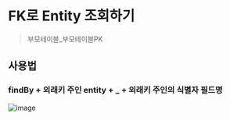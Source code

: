 # FK로 Entity 조회하기
> 부모테이블_부모테이블PK

## 사용법

### findBy + 외래키 주인 entity + _ + 외래키 주인의 식별자 필드명

![image](https://user-images.githubusercontent.com/74396651/218250539-212b59d1-afa8-42a1-ae49-6fb6948c17f4.png)



